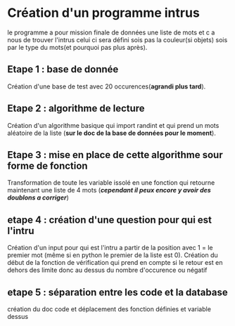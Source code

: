 # Création d'un programme intrus
le programme a pour mission finale de données une liste de mots et c a nous de trouver l'intrus celui ci sera défini sois pas la couleur(si objets) sois par le type du mots(et pourquoi pas plus après).

## Etape 1 : base de donnée
Création d'une base de test avec 20 occurences(**agrandi plus tard**).
## Etape 2 : algorithme de lecture
Création d'un algorithme basique qui import randint et qui prend un mots aléatoire de la liste (**sur le doc de la base de données pour le moment**).
## Etape 3 : mise en place de cette algorithme sour forme de fonction
Transformation de toute les variable issolé en une fonction qui retourne maintenant une liste de 4 mots (***cependant il peux encore y avoir des doublons a corriger***)
## etape 4 : création d'une question pour qui est l'intru
Création d'un input pour qui est l'intru a partir de la position avec 1 = le premier mot (même si en python le premier de la liste est 0).
Création du début de la fonction de vérification qui prend en compte si le retour est en dehors des limite donc au dessus du nombre d'occurence ou négatif
## etape 5 : séparation entre les code et la database
création du doc code et déplacement des fonction définies et variable dessus